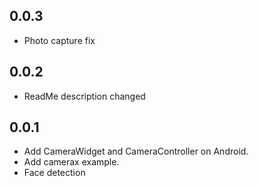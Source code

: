 ## 0.0.3
- Photo capture fix

## 0.0.2
- ReadMe description changed

## 0.0.1
- Add CameraWidget and CameraController on Android.
- Add camerax example.
- Face detection
